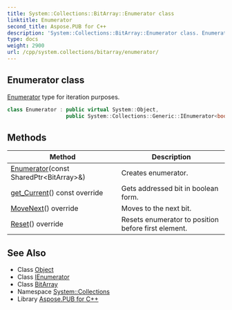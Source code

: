 ```yaml
---
title: System::Collections::BitArray::Enumerator class
linktitle: Enumerator
second_title: Aspose.PUB for C++
description: 'System::Collections::BitArray::Enumerator class. Enumerator type for iteration purposes in C++.'
type: docs
weight: 2900
url: /cpp/system.collections/bitarray/enumerator/
---
```

## Enumerator class


[Enumerator](./) type for iteration purposes.

```cpp
class Enumerator : public virtual System::Object,
                   public System::Collections::Generic::IEnumerator<bool>
```

## Methods

| Method | Description |
| --- | --- |
| [Enumerator](./enumerator/)(const SharedPtr\<BitArray\>\&) | Creates enumerator. |
| [get_Current](./get_current/)() const override | Gets addressed bit in boolean form. |
| [MoveNext](./movenext/)() override | Moves to the next bit. |
| [Reset](./reset/)() override | Resets enumerator to position before first element. |
## See Also

* Class [Object](../../../system/object/)
* Class [IEnumerator](../../../system.collections.generic/ienumerator/)
* Class [BitArray](../)
* Namespace [System::Collections](../../)
* Library [Aspose.PUB for C++](../../../)
